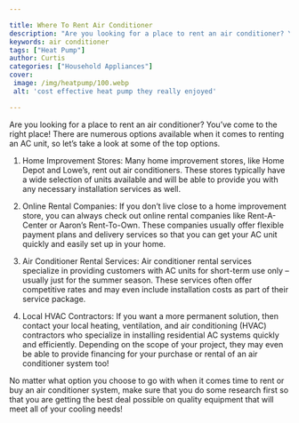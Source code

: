 ```yaml
---

title: Where To Rent Air Conditioner
description: "Are you looking for a place to rent an air conditioner? You’ve come to the right place! There are numerous options available when ...read now to learn more"
keywords: air conditioner
tags: ["Heat Pump"]
author: Curtis
categories: ["Household Appliances"]
cover: 
 image: /img/heatpump/100.webp
 alt: 'cost effective heat pump they really enjoyed'

---
```


Are you looking for a place to rent an air conditioner? You’ve come to the right place! There are numerous options available when it comes to renting an AC unit, so let’s take a look at some of the top options.

1. Home Improvement Stores: Many home improvement stores, like Home Depot and Lowe’s, rent out air conditioners. These stores typically have a wide selection of units available and will be able to provide you with any necessary installation services as well.

2. Online Rental Companies: If you don’t live close to a home improvement store, you can always check out online rental companies like Rent-A-Center or Aaron’s Rent-To-Own. These companies usually offer flexible payment plans and delivery services so that you can get your AC unit quickly and easily set up in your home.

3. Air Conditioner Rental Services: Air conditioner rental services specialize in providing customers with AC units for short-term use only – usually just for the summer season. These services often offer competitive rates and may even include installation costs as part of their service package.

4. Local HVAC Contractors: If you want a more permanent solution, then contact your local heating, ventilation, and air conditioning (HVAC) contractors who specialize in installing residential AC systems quickly and efficiently. Depending on the scope of your project, they may even be able to provide financing for your purchase or rental of an air conditioner system too! 

No matter what option you choose to go with when it comes time to rent or buy an air conditioner system, make sure that you do some research first so that you are getting the best deal possible on quality equipment that will meet all of your cooling needs!
